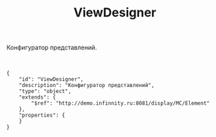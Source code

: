 ﻿---
layout: default
title: ViewDesigner
position: 1
categories: 
tags: 
---

Конфигуратор представлений.

   

```
{
	"id": "ViewDesigner",
	"description": "Конфигуратор представлений",
	"type": "object",
	"extends": {
		"$ref": "http://demo.infinnity.ru:8081/display/MC/Element"
	},
	"properties": {
	}
}
```

 

 

